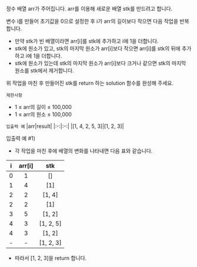 정수 배열 arr가 주어집니다. arr를 이용해 새로운 배열 stk를 만드려고 합니다.

변수 i를 만들어 초기값을 0으로 설정한 후 i가 arr의 길이보다 작으면 다음 작업을 반복합니다.
- 만약 stk가 빈 배열이라면 arr[i]를 stk에 추가하고 i에 1을 더합니다.
- stk에 원소가 있고, stk의 마지막 원소가 arr[i]보다 작으면 arr[i]를 stk의 뒤에 추가하고 i에 1을 더합니다.
- stk에 원소가 있는데 stk의 마지막 원소가 arr[i]보다 크거나 같으면 stk의 마지막 원소를 stk에서 제거합니다.

위 작업을 마친 후 만들어진 stk를 return 하는 solution 함수를 완성해 주세요.

`제한사항`
- 1 ≤ arr의 길이 ≤ 100,000
- 1 ≤ arr의 원소 ≤ 100,000

`입출력 예`
|arr|result|
|:-:|:-:|
|[1, 4, 2, 5, 3]|[1, 2, 3]|

입출력 예 #1)
- 각 작업을 마친 후에 배열의 변화를 나타내면 다음 표와 같습니다.

|i|arr[i]|stk|
|:-:|:-:|:-:|
|0|1|[]|
|1|4|[1]|
|2|2|[1, 4]|
|2|2|[1]|
|3|5|[1, 2]|
|4|3|[1, 2, 5]|
|4|3|[1, 2]|
|-|-|[1, 2, 3]|
- 따라서 [1, 2, 3]을 return 합니다.
